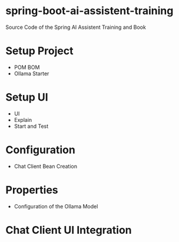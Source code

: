 # spring-boot-ai-assistent-training
Source Code of the Spring AI Assistent Training and Book 

# Setup Project 
- POM BOM 
- Ollama Starter 

# Setup UI
- UI 
- Explain 
- Start and Test 

# Configuration 
- Chat Client Bean Creation 

# Properties 
- Configuration of the Ollama Model 


# Chat Client UI Integration 





